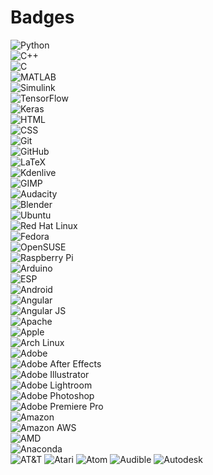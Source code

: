 # Badges
![Python](https://img.shields.io/badge/-Python-black?style=flat-square&logo=Python)   
![C++](https://img.shields.io/badge/-++-00599C?style=flat-square&logo=c)  
![C](https://img.shields.io/badge/--00599C?style=flat-square&logo=c)  
![MATLAB](https://img.shields.io/badge/-MATLAB-0076A8?logo=mathworks)  
![Simulink](https://img.shields.io/badge/-Simulink-orange)  
![TensorFlow](https://img.shields.io/badge/-TensorFlow-000000?logo=tensorflow)  
![Keras](https://img.shields.io/badge/-Keras-D00000?logo=keras)  
![HTML](https://img.shields.io/badge/-HTML5-000000?logo=html5)  
![CSS](https://img.shields.io/badge/-CSS3-blue?logo=css3)   
![Git](https://img.shields.io/badge/-Git-black?style=flat-square&logo=git)  
![GitHub](https://img.shields.io/badge/-GitHub-181717?style=flat-square&logo=github)  
![LaTeX](https://img.shields.io/badge/-LaTeX-008080?logo=latex)  
![Kdenlive](https://img.shields.io/badge/-Kdenlive-FFFFFF?logo=kdenlive)  
![GIMP](https://img.shields.io/badge/-GIMP-5C5543?logo=gimp)  
![Audacity](https://img.shields.io/badge/-Audacity-0000CC?logo=audacity)  
![Blender](https://img.shields.io/badge/-Blender-000000?logo=blender)  
![Ubuntu](https://img.shields.io/badge/-Ubuntu-FFFFFF?logo=ubuntu)  
![Red Hat Linux](https://img.shields.io/badge/-Red%20Hat%20Linux-EE0000?logo=redhat)  
![Fedora](https://img.shields.io/badge/-Fedora-294172?logo=fedora)  
![OpenSUSE](https://img.shields.io/badge/-OpenSUSE-000000?logo=opensuse)  
![Raspberry Pi](https://img.shields.io/badge/-Raspberry%20Pi-A22846?logo=raspberrypi)   
![Arduino](https://img.shields.io/badge/-Arduino-000000?logo=arduino)  
![ESP](https://img.shields.io/badge/-ESP-000000?logo=esphome)  
![Android](https://img.shields.io/badge/-Android-black?logo=android)  
![Angular](https://img.shields.io/badge/-Angular-DD0031?logo=angular)  
![Angular JS](https://img.shields.io/badge/-AngularJS-E23237?logo=angularjs)  
![Apache](https://img.shields.io/badge/-Apache-D22128?logo=apache)  
![Apple](https://img.shields.io/badge/-Apple-000000?logo=apple)  
![Arch Linux](https://img.shields.io/badge/-Arch%20Linux-000000?logo=arch%20linux)  
![Adobe](https://img.shields.io/badge/-Adobe-FF0000?logo=adobe)  
![Adobe After Effects](https://img.shields.io/badge/-Adobe%20After%20Effects-000000?logo=adobe%20after%20effects)  
![Adobe Illustrator](https://img.shields.io/badge/-Adobe%20Illustrator-000000?logo=adobe%20illustrator)    
![Adobe Lightroom](https://img.shields.io/badge/-Adobe%20Lightroom-000000?logo=adobe%20lightroom)   
![Adobe Photoshop](https://img.shields.io/badge/-Adobe%20Photoshop-000000?logo=adobe%20photoshop)   
![Adobe Premiere Pro](https://img.shields.io/badge/-Adobe%20Premiere%20Pro-000000?logo=adobe%20premiere%20pro)    
![Amazon](https://img.shields.io/badge/-Amazon-FF9900?logo=amazon&logoColor=white)  
![Amazon AWS](https://img.shields.io/badge/-Amazon%20AWS-232F3E?logo=amazon%20aws)  
![AMD](https://img.shields.io/badge/-AMD-ED1C24?logo=amd)  
![Anaconda](https://img.shields.io/badge/-Anaconda-44A833?logo=anaconda&logoColor=white)  
![AT&T](https://img.shields.io/badge/-AT&T-009FDB?logo=at%20and%20t&logoColor=white)
![Atari](https://img.shields.io/badge/-Atari-E4202E?logo=atari&logoColor=white)
![Atom](https://img.shields.io/badge/-Atom-66595C?logo=atom&logoColor=white)
![Audible](https://img.shields.io/badge/-Audible-F8991C?logo=audible&logoColor=white)
![Autodesk](https://img.shields.io/badge/-Autodesk-0696D7?logo=autodesk&logoColor=white)
![]()
![]()
![]()
![]()
![]()
![]()
![]()
![]()
![]()
![]()
